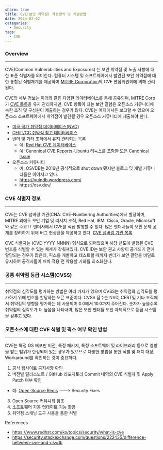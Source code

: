 ```yaml
---
share: true
title: CVE(보안 취약점) 작동방식 및 식별방법
date: 2024-02-02
categories:
  - Security
tags:
  - CVE
---
```



### Overview
---
CVE(Common Vulnerabilities and Exposures) 는 보안 취약점 및 노출 사항에 대한 표준 식별자를 의미한다.
컴퓨터 시스템 및 소프트웨어에서 발견된 보안 취약점에 대한 통합된 식별체계를 제공하며 [MITRE Corporation](https://cve.mitre.org/)의 CVE 편집위원회에 의해 관리된다.

CVE의 세부 정보는 아래와 같은 다양한 데이터베이스를 통해 공유되며, MITRE Corp가 [CVE 목록](https://cve.mitre.org/cve/)을 유지 관리하지만, CVE 항목이 되는 보안 결함은 오픈소스 커뮤니티에 속한 조직 및 구성원이 제출하는 경우가 많다. CVE는 어디에서든 보고할 수 있으며 오픈소스 소프트웨어에서 취약점이 발견될 경우 오픈소스 커뮤니티에 제출해야 한다.

- [미국 국가 취약점 데이터베이스(NVD)](https://nvd.nist.gov/)
- [CERT/CC 취약점 참고 데이터베이스](https://www.kb.cert.org/vuls/)
- 벤더 및 기타 조직에서 유지 관리되는 목록
	- 예: [Red Hat CVE 데이터베이스](https://access.redhat.com/security/security-updates/cve)
	- 예: [Canonical CVE Reports-Ubuntu 리눅스를 포함한 모든 Canonical Issue](https://ubuntu.com/security/cves)
- 오픈소스 커뮤니티
	- 예: OSVDB는 2016년 공식적으로 shut down 됐지만 블로그 및 개별 커뮤니티들은 이어지고 있다. 
	- https://vulndb.wordpress.com/
	- https://osv.dev/


### CVE 식별자 정보
---
CVE는 CVE 넘버링 기관(CNA: CVE-Numbering Authorities)에서 할당하며, MITRE 외에도 보안 기업 및 리서치 조직, Red Hat, IBM, Cisco, Oracle, Microsoft와 같은 주요 IT 벤더사에서 CVE를 직접 발행할 수 있다. 많은 벤더사들이 보안 문제 공개를 장려하기 위해 버그 현상금을 제공하고 있다. [CVE 넘버링 기관 목록](https://www.cve.org/ReportRequest/ReportRequestForNonCNAs)

CVE 식별자는 (CVE-YYYY-NNNN) 형식으로 되어있으며 해당 년도에 발행된 CVE 번호를 식별할 수 있는 체계가 갖춰져있다. CVE ID는 보안 권고 사항이 공개되기 전에 할당되는 경우가 많은데, 픽스를 개발하고 테스트할 때까지 벤더가 보안 결함을 비밀로 유지하여 공격자들이 패치 적용 전 악용할 기회를 최소화한다.


### 공통 취약점 등급 시스템(CVSS)
---
취약점의 심각도를 평가하는 방법은 여러 가지가 있으며 CVSS는 취약점의 심각도를 평가하기 위해 번호를 할당하는 오픈 표준이다. CVSS 점수는 NVD, CERT및 기타 조직에서 취약점의 영향을 평가하는 데 사용되며 0.0에서 10.0까지 주어진다. 숫자가 높을수록 취약점의 심각도가 더 높음을 나타내며, 많은 보안 벤더들 또한 자체적으로 등급 시스템을 갖추고 있다.


### 오픈소스에 대한 CVE 식별 및 픽스 여부 확인 방법
---
CVE는 특정 OS 배포판 버전, 특정 패키지, 특정 소프트웨어 및 라이브러리 등으로 영향을 받는 범위가 한정되어 있는 경우가 있으므로 다양한 방법을 통한 식별 및 패치 대상, Workaround를 확인하는 것이 중요하다.

1. 공식 웹사이트 공지사항 확인 
2. 버전별 릴리스노트 / GitHub 리포지토리 Commit 내역의 CVE 식별자 및 Apply Patch 여부 확인
- 예: [Open-Source Redis](https://github.com/redis/redis/releases) ---> Security Fixes
3. Open Source 커뮤니티 참조
4. 소프트웨어 자동 업데이트 기능 활용
5. 취약점 스캐닝 도구 사용을 통한 식별



References
- https://www.redhat.com/ko/topics/security/what-is-cve
- https://security.stackexchange.com/questions/222435/difference-between-cve-and-osvdb